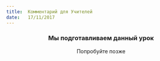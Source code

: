 ```yaml
---
title:  Комментарий для Учителей
date:   17/11/2017
---
```


### <center>Мы подготавливаем данный урок</center>
<center>Попробуйте позже</center>